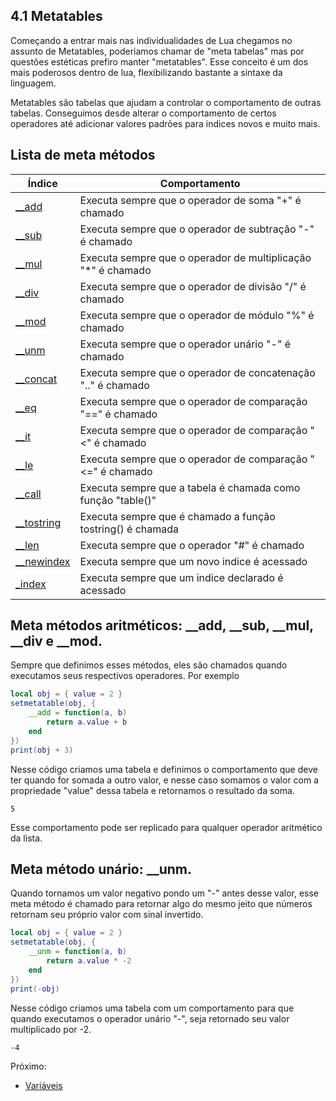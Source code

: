 ## 4.1 Metatables

Começando a entrar mais nas individualidades de Lua chegamos no assunto de Metatables, poderiamos chamar de "meta tabelas" mas por questões estéticas prefiro manter "metatables". Esse conceito é um dos mais poderosos dentro de lua, flexibilizando bastante a sintaxe da linguagem.

Metatables são tabelas que ajudam a controlar o comportamento de outras tabelas. Conseguimos desde alterar o comportamento de certos operadores até adicionar valores padrões para indices novos e muito mais.

## Lista de meta métodos

| Índice                   | Comportamento                                                |
|--------------------------|--------------------------------------------------------------|
| [__add](aritmetica)      | Executa sempre que o operador de soma "+" é chamado          |
| [__sub](aritmetica)      | Executa sempre que o operador de subtração "-" é chamado     |
| [__mul](aritmetica)      | Executa sempre que o operador de multiplicação "*" é chamado |
| [__div](aritmetica)      | Executa sempre que o operador de divisão "/" é chamado      |
| [__mod](aritmetica)      | Executa sempre que o operador de módulo "%" é chamado        |
| [__unm](unario)          | Executa sempre que o operador unário "-" é chamado        |
| [__concat](concatenação) | Executa sempre que o operador de concatenação ".." é chamado |
| [__eq](comparação)       | Executa sempre que o operador de comparação "==" é chamado   |
| [__it](comparação)       | Executa sempre que o operador de comparação "<" é chamado    |
| [__le](comparação)       | Executa sempre que o operador de comparação "<=" é chamado   |
| [__call](call)           | Executa sempre que a tabela é chamada como função "table()"  |
| [__tostring](conversao)  | Executa sempre que é chamado a função tostring() é chamada   |
| [__len](tamanho)         | Executa sempre que o operador "#" é chamado                  |
| [__newindex](novo)       | Executa sempre que um novo indice é acessado                 |
| [_index](indice)         | Executa sempre que um indice declarado é acessado            |

<div id="aritmetica">
    
## Meta métodos aritméticos: __add, __sub, __mul, __div e __mod.

</div>

Sempre que definimos esses métodos, eles são chamados quando executamos seus respectivos operadores. Por exemplo

```lua
local obj = { value = 2 }
setmetatable(obj, {
    __add = function(a, b)
        return a.value + b
    end
})
print(obj + 3)
```

Nesse código criamos uma tabela e definimos o comportamento que deve ter quando for somada a outro valor, e nesse caso somamos o valor com a propriedade "value" dessa tabela e retornamos o resultado da soma.

```
5
```

Esse comportamento pode ser replicado para qualquer operador aritmético da lista.


<div id="unario">
    
## Meta método unário: __unm.

</div>

Quando tornamos um valor negativo pondo um "-" antes desse valor, esse meta método é chamado para retornar algo do mesmo jeito que números retornam seu próprio valor com sinal invertido.

```lua
local obj = { value = 2 }
setmetatable(obj, {
    __unm = function(a, b)
        return a.value * -2
    end
})
print(-obj)
```

Nesse código criamos uma tabela com um comportamento para que quando executamos o operador unário "-", seja retornado seu valor multiplicado por -2.

```
-4
```


Próximo: 
- [Variáveis](/Intermediario/OOP.md)